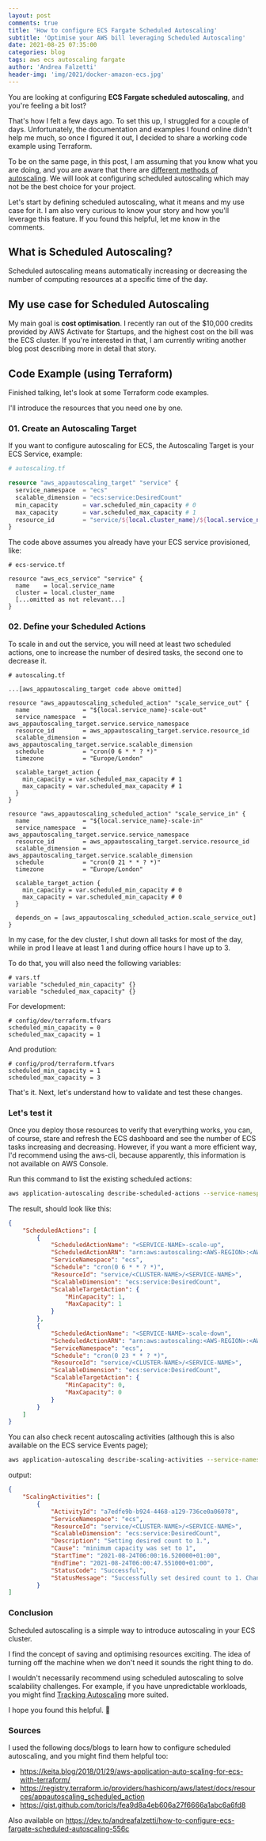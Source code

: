 ```yaml
---
layout: post
comments: true
title: 'How to configure ECS Fargate Scheduled Autoscaling'
subtitle: 'Optimise your AWS bill leveraging Scheduled Autoscaling'
date: 2021-08-25 07:35:00
categories: blog
tags: aws ecs autoscaling fargate
author: 'Andrea Falzetti'
header-img: 'img/2021/docker-amazon-ecs.jpg'
---
```


You are looking at configuring **ECS Fargate scheduled autoscaling**, and you're feeling a bit lost?

That's how I felt a few days ago. To set this up, I struggled for a couple of days. Unfortunately, the documentation and examples I found online didn't help me much, so once I figured it out, I decided to share a working code example using Terraform.

To be on the same page, in this post, I am assuming that you know what you are doing, and you are aware that there are [different methods of autoscaling](https://docs.aws.amazon.com/AmazonECS/latest/developerguide/service-auto-scaling.html). We will look at configuring scheduled autoscaling which may not be the best choice for your project.

Let's start by defining scheduled autoscaling, what it means and my use case for it. I am also very curious to know your story and how you'll leverage this feature. If you found this helpful, let me know in the comments.

## What is Scheduled Autoscaling?

Scheduled autoscaling means automatically increasing or decreasing the number of computing resources at a specific time of the day. 

## My use case for Scheduled Autoscaling

My main goal is **cost optimisation**. I recently ran out of the $10,000 credits provided by AWS Activate for Startups, and the highest cost on the bill was the ECS cluster. If you're interested in that, I am currently writing another blog post describing more in detail that story.

## Code Example (using Terraform)

Finished talking, let's look at some Terraform code examples.

I'll introduce the resources that you need one by one.

### 01. Create an Autoscaling Target

If you want to configure autoscaling for ECS, the Autoscaling Target is your ECS Service, example:

```terraform
# autoscaling.tf

resource "aws_appautoscaling_target" "service" {
  service_namespace  = "ecs"
  scalable_dimension = "ecs:service:DesiredCount"
  min_capacity       = var.scheduled_min_capacity # 0
  max_capacity       = var.scheduled_max_capacity # 1
  resource_id        = "service/${local.cluster_name}/${local.service_name}"
}
```

The code above assumes you already have your ECS service provisioned, like:

```hcl
# ecs-service.tf

resource "aws_ecs_service" "service" {
  name    = local.service_name
  cluster = local.cluster_name
  [...omitted as not relevant...]
}
```

### 02. Define your Scheduled Actions

To scale in and out the service, you will need at least two scheduled actions, one to increase the number of desired tasks, the second one to decrease it.

```hcl
# autoscaling.tf

...[aws_appautoscaling_target code above omitted]

resource "aws_appautoscaling_scheduled_action" "scale_service_out" {
  name               = "${local.service_name}-scale-out"
  service_namespace  = aws_appautoscaling_target.service.service_namespace
  resource_id        = aws_appautoscaling_target.service.resource_id
  scalable_dimension = aws_appautoscaling_target.service.scalable_dimension
  schedule           = "cron(0 6 * * ? *)"
  timezone           = "Europe/London"

  scalable_target_action {
    min_capacity = var.scheduled_max_capacity # 1
    max_capacity = var.scheduled_max_capacity # 1
  }
}

resource "aws_appautoscaling_scheduled_action" "scale_service_in" {
  name               = "${local.service_name}-scale-in"
  service_namespace  = aws_appautoscaling_target.service.service_namespace
  resource_id        = aws_appautoscaling_target.service.resource_id
  scalable_dimension = aws_appautoscaling_target.service.scalable_dimension
  schedule           = "cron(0 21 * * ? *)"
  timezone           = "Europe/London"

  scalable_target_action {
    min_capacity = var.scheduled_min_capacity # 0
    max_capacity = var.scheduled_min_capacity # 0
  }

  depends_on = [aws_appautoscaling_scheduled_action.scale_service_out]
}
```

In my case, for the dev cluster, I shut down all tasks for most of the day, while in prod I leave at least 1 and during office hours I have up to 3.

To do that, you will also need the following variables:

```hcl
# vars.tf
variable "scheduled_min_capacity" {}
variable "scheduled_max_capacity" {}
```

For development:

```hcl
# config/dev/terraform.tfvars
scheduled_min_capacity = 0
scheduled_max_capacity = 1
```

And prodution:

```hcl
# config/prod/terraform.tfvars
scheduled_min_capacity = 1
scheduled_max_capacity = 3
```

That's it. Next, let's understand how to validate and test these changes.

### Let's test it

Once you deploy those resources to verify that everything works, you can, of course, stare and refresh the ECS dashboard and see the number of ECS tasks increasing and decreasing. However, if you want a more efficient way, I'd recommend using the aws-cli, because apparently, this information is not available on AWS Console.

Run this command to list the existing scheduled actions:

```bash
aws application-autoscaling describe-scheduled-actions --service-namespace ecs
```

The result, should look like this:

```json
{
    "ScheduledActions": [        
        {
            "ScheduledActionName": "<SERVICE-NAME>-scale-up",
            "ScheduledActionARN": "arn:aws:autoscaling:<AWS-REGION>:<AWS-ACCOUNT-ID>:scheduledAction:<ID>:resource/ecs/service/<CLUSTER-NAME>/<SERVICE-NAME>:scheduledActionName/<SERVICE-NAME>-scale-up",
            "ServiceNamespace": "ecs",
            "Schedule": "cron(0 6 * * ? *)",
            "ResourceId": "service/<CLUSTER-NAME>/<SERVICE-NAME>",
            "ScalableDimension": "ecs:service:DesiredCount",
            "ScalableTargetAction": {
                "MinCapacity": 1,
                "MaxCapacity": 1
            }
        },
        {
            "ScheduledActionName": "<SERVICE-NAME>-scale-down",
            "ScheduledActionARN": "arn:aws:autoscaling:<AWS-REGION>:<AWS-ACCOUNT-ID>:scheduledAction:<ID>:resource/ecs/service/<CLUSTER-NAME>/<SERVICE-NAME>:scheduledActionName/<SERVICE-NAME>-scale-down",
            "ServiceNamespace": "ecs",
            "Schedule": "cron(0 23 * * ? *)",
            "ResourceId": "service/<CLUSTER-NAME>/<SERVICE-NAME>",
            "ScalableDimension": "ecs:service:DesiredCount",
            "ScalableTargetAction": {
                "MinCapacity": 0,
                "MaxCapacity": 0
            }
        } 
    ]
}
```

You can also check recent autoscaling activities (although this is also available on the ECS service Events page);

```bash
aws application-autoscaling describe-scaling-activities --service-namespace ecs
```

output:

```json
{
    "ScalingActivities": [
        {
            "ActivityId": "a7edfe9b-b924-4468-a129-736ce0a06078",
            "ServiceNamespace": "ecs",
            "ResourceId": "service/<CLUSTER-NAME>/<SERVICE-NAME>",
            "ScalableDimension": "ecs:service:DesiredCount",
            "Description": "Setting desired count to 1.",
            "Cause": "minimum capacity was set to 1",
            "StartTime": "2021-08-24T06:00:16.520000+01:00",
            "EndTime": "2021-08-24T06:00:47.551000+01:00",
            "StatusCode": "Successful",
            "StatusMessage": "Successfully set desired count to 1. Change successfully fulfilled by ecs."
        }
]
```

### Conclusion

Scheduled autoscaling is a simple way to introduce autoscaling in your ECS cluster.

I find the concept of saving and optimising resources exciting. The idea of turning off the machine when we don't need it sounds the right thing to do.

I wouldn't necessarily recommend using scheduled autoscaling to solve scalability challenges. For example, if you have unpredictable workloads, you might find [Tracking Autoscaling](https://docs.aws.amazon.com/AmazonECS/latest/developerguide/service-autoscaling-targettracking.html) more suited.

I hope you found this helpful. 🙏

### Sources

I used the following docs/blogs to learn how to configure scheduled autoscaling, and you might find them helpful too:

- https://keita.blog/2018/01/29/aws-application-auto-scaling-for-ecs-with-terraform/
- https://registry.terraform.io/providers/hashicorp/aws/latest/docs/resources/appautoscaling_scheduled_action
- https://gist.github.com/toricls/fea9d8a4eb606a27f6666a1abc6a6fd8

Also available on https://dev.to/andreafalzetti/how-to-configure-ecs-fargate-scheduled-autoscaling-556c
